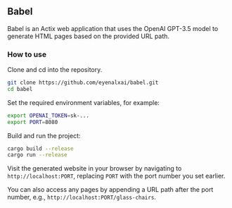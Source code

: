 ## Babel

Babel is an Actix web application that uses the OpenAI GPT-3.5 model to generate HTML pages based on the provided URL path. 

### How to use
Clone and cd into the repository.
```bash
git clone https://github.com/eyenalxai/babel.git
cd babel
```

Set the required environment variables, for example:
```bash
export OPENAI_TOKEN=sk-...
export PORT=8080
```

Build and run the project:
```bash
cargo build --release
cargo run --release
```
Visit the generated website in your browser by navigating to `http://localhost:PORT`, replacing `PORT` with the port number you set earlier.

You can also access any pages by appending a URL path after the port number, e.g., `http://localhost:PORT/glass-chairs`.